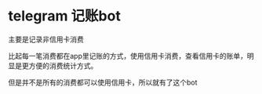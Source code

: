 # telegram 记账bot

主要是记录非信用卡消费

比起每一笔消费都在app里记账的方式，使用信用卡消费，查看信用卡的账单，明显是更方便的消费统计方式。

但是并不是所有的消费都可以使用信用卡，所以就有了这个bot
